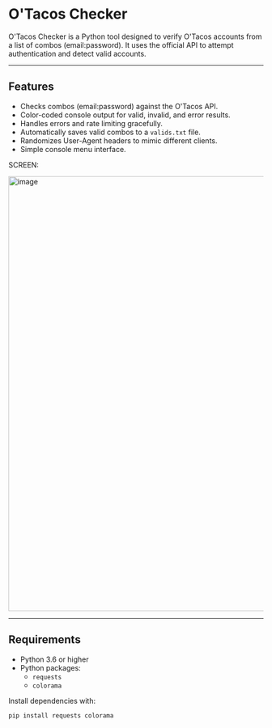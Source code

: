 # O'Tacos Checker

O'Tacos Checker is a Python tool designed to verify O'Tacos accounts from a list of combos (email:password). It uses the official API to attempt authentication and detect valid accounts.

---

## Features

- Checks combos (email:password) against the O'Tacos API.
- Color-coded console output for valid, invalid, and error results.
- Handles errors and rate limiting gracefully.
- Automatically saves valid combos to a `valids.txt` file.
- Randomizes User-Agent headers to mimic different clients.
- Simple console menu interface.

SCREEN: 

<img width="860" alt="image" src="https://github.com/user-attachments/assets/8918c8a0-818f-4e0c-ade0-d0de38976aab" />

---

## Requirements

- Python 3.6 or higher
- Python packages:
  - `requests`
  - `colorama`

Install dependencies with:

```bash
pip install requests colorama

